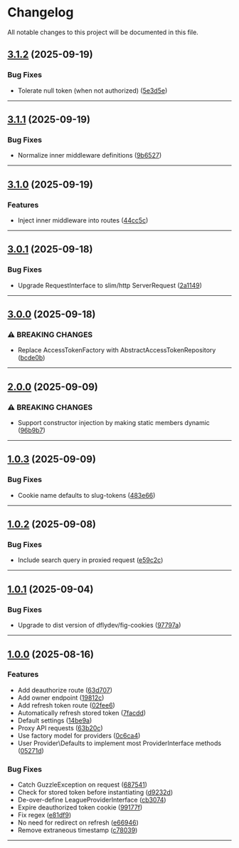 <!--- BEGIN HEADER -->
# Changelog

All notable changes to this project will be documented in this file.
<!--- END HEADER -->

## [3.1.2](https://github.com/groton-school/slim-oauth2-api-proxy/compare/v3.1.1...v3.1.2) (2025-09-19)

### Bug Fixes

* Tolerate null token (when not authorized) ([5e3d5e](https://github.com/groton-school/slim-oauth2-api-proxy/commit/5e3d5e91317605dce812d49d25c90919136b75ad))


---

## [3.1.1](https://github.com/groton-school/slim-oauth2-api-proxy/compare/v3.1.0...v3.1.1) (2025-09-19)

### Bug Fixes

* Normalize inner middleware definitions ([9b6527](https://github.com/groton-school/slim-oauth2-api-proxy/commit/9b652751159cbae9b7f24e1de17d30da938ab048))


---

## [3.1.0](https://github.com/groton-school/slim-oauth2-api-proxy/compare/v3.0.1...v3.1.0) (2025-09-19)

### Features

* Inject inner middleware into routes ([44cc5c](https://github.com/groton-school/slim-oauth2-api-proxy/commit/44cc5ce2faa02c74dd8e8f8c94854c9178bede03))


---

## [3.0.1](https://github.com/groton-school/slim-oauth2-api-proxy/compare/v3.0.0...v3.0.1) (2025-09-18)

### Bug Fixes

* Upgrade RequestInterface to slim/http ServerRequest ([2a1149](https://github.com/groton-school/slim-oauth2-api-proxy/commit/2a11495befb43fa8d4455e6f8b955b2093badcc0))


---

## [3.0.0](https://github.com/groton-school/slim-oauth2-api-proxy/compare/v2.0.0...v3.0.0) (2025-09-18)

### ⚠ BREAKING CHANGES

* Replace AccessTokenFactory with AbstractAccessTokenRepository ([bcde0b](https://github.com/groton-school/slim-oauth2-api-proxy/commit/bcde0b235995fb1d761e285c5426bf5bbd322324))


---

## [2.0.0](https://github.com/groton-school/slim-oauth2-api-proxy/compare/v1.0.3...v2.0.0) (2025-09-09)

### ⚠ BREAKING CHANGES

* Support constructor injection by making static members dynamic ([96b9b7](https://github.com/groton-school/slim-oauth2-api-proxy/commit/96b9b769940896ff0887283345767c17e44947ae))


---

## [1.0.3](https://github.com/groton-school/slim-oauth2-api-proxy/compare/v1.0.2...v1.0.3) (2025-09-09)

### Bug Fixes

* Cookie name defaults to slug-tokens ([483e66](https://github.com/groton-school/slim-oauth2-api-proxy/commit/483e66b87c5d448a35cb9ce30de5c90f83d72437))


---

## [1.0.2](https://github.com/groton-school/slim-oauth2-api-proxy/compare/v1.0.1...v1.0.2) (2025-09-08)

### Bug Fixes

* Include search query in proxied request ([e59c2c](https://github.com/groton-school/slim-oauth2-api-proxy/commit/e59c2cf659d060a4d5a5efee7e2843ace7471a3e))


---

## [1.0.1](https://github.com/groton-school/slim-oauth2-api-proxy/compare/v1.0.0...v1.0.1) (2025-09-04)

### Bug Fixes

* Upgrade to dist version of dflydev/fig-cookies ([97797a](https://github.com/groton-school/slim-oauth2-api-proxy/commit/97797a7fe0a58a1a7aa00ff1e877e98f727b0bd1))


---

## [1.0.0](https://github.com/groton-school/slim-oauth2-api-proxy/compare/be1a4343219c181291b20f67119f53263f9c07a1...v1.0.0) (2025-08-16)

### Features

* Add deauthorize route ([63d707](https://github.com/groton-school/slim-oauth2-api-proxy/commit/63d707e19b1d0d72bd629fc005a0188a208725e8))
* Add owner endpoint ([19812c](https://github.com/groton-school/slim-oauth2-api-proxy/commit/19812ca190ad1607343bde71a6541a5cd8842d7f))
* Add refresh token route ([02fee6](https://github.com/groton-school/slim-oauth2-api-proxy/commit/02fee6f516799b105cbca5f883599e0df891778e))
* Automatically refresh stored token ([7facdd](https://github.com/groton-school/slim-oauth2-api-proxy/commit/7facdd61d4589717cebf71d31ed01d06665ea442))
* Default settings ([14be9a](https://github.com/groton-school/slim-oauth2-api-proxy/commit/14be9a38ccf576c0817496d468ad042cb96e3a4d))
* Proxy API requests ([63b20c](https://github.com/groton-school/slim-oauth2-api-proxy/commit/63b20c228a0dc84f3c98590eaeceedd645f966c1))
* Use factory model for providers ([0c6ca4](https://github.com/groton-school/slim-oauth2-api-proxy/commit/0c6ca4c171b42f5f38292a3fff04c49de1a411d7))
* User Provider\Defaults to implement most ProviderInterface methods ([05271d](https://github.com/groton-school/slim-oauth2-api-proxy/commit/05271da474954bd00e249f24cfe5c0a191a7630f))

### Bug Fixes

* Catch GuzzleException on request ([687541](https://github.com/groton-school/slim-oauth2-api-proxy/commit/687541ff284213479d11ecc1a51468fd58d7dd90))
* Check for stored token before instantiating ([d9232d](https://github.com/groton-school/slim-oauth2-api-proxy/commit/d9232dd861959415e98ad57aa327c8a6ed5fdb2b))
* De-over-define LeagueProviderInterface ([cb3074](https://github.com/groton-school/slim-oauth2-api-proxy/commit/cb3074e332ee575ae6d0661ee727a855478929ec))
* Expire deauthorized token cookie ([99177f](https://github.com/groton-school/slim-oauth2-api-proxy/commit/99177f315a64e8cfc53859e45fb669e269938247))
* Fix regex ([e81df9](https://github.com/groton-school/slim-oauth2-api-proxy/commit/e81df994921d1a06cfc0b3245d296330e1433e61))
* No need for redirect on refresh ([e66946](https://github.com/groton-school/slim-oauth2-api-proxy/commit/e6694631ca33c1121b7208636ed44fc14585cbf0))
* Remove extraneous timestamp ([c78039](https://github.com/groton-school/slim-oauth2-api-proxy/commit/c78039cc1c07fac5544943410bd82030c6a4c351))


---

